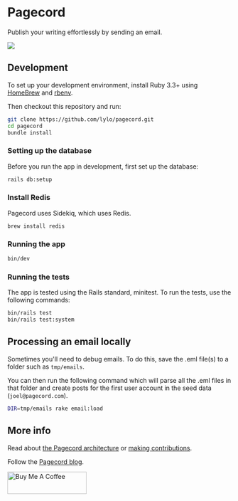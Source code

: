 # Pagecord

Publish your writing effortlessly by sending an email.

![](https://github.com/lylo/pagecord/actions/workflows/ci.yml/badge.svg)

## Development

To set up your development environment, install Ruby 3.3+ using [HomeBrew](https://brew.sh/) and [rbenv](https://github.com/rbenv/rbenv).

Then checkout this repository and run:

```bash
git clone https://github.com/lylo/pagecord.git
cd pagecord
bundle install
```

### Setting up the database

Before you run the app in development, first set up the database:

```bash
rails db:setup
```

### Install Redis

Pagecord uses Sidekiq, which uses Redis.

```
brew install redis
```

### Running the app

```bash
bin/dev
```

### Running the tests

The app is tested using the Rails standard, minitest. To run the tests, use the following commands:

```bash
bin/rails test
bin/rails test:system
```

## Processing an email locally

Sometimes you'll need to debug emails. To do this, save the .eml file(s) to a folder
such as `tmp/emails`.

You can then run the following command which will parse all the .eml files in that
folder and create posts for the first user account in the seed data (`joel@pagecord.com`).

```bash
DIR=tmp/emails rake email:load
```

## More info

Read about [the Pagecord architecture](architecture.md) or [making contributions](CONTRIBUTIONS.md).

Follow the [Pagecord blog](https://pagecord.com/pagecord).

<a href="https://www.buymeacoffee.com/heyolly" target="_blank"><img src="https://cdn.buymeacoffee.com/buttons/v2/default-red.png" alt="Buy Me A Coffee" style="height: 50px !important;width: 178px !important;" ></a>
